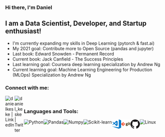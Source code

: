 ### Hi there, I'm Daniel 

## I am a Data Scientist, Developer, and Startup enthusiast!
- I'm currently expanding my skills in Deep Learning (pytorch & fast.ai)
- My 2021 goal: Contribute more to Open Source (pandas and jupyter)
- Last book: Edward Snowden - Permanent Record
- Current book: Jack Canfield - The Success Principles
- Last learning goal: Coursera deep learning specialization by Andrew Ng
- Current learning goal: Machine Learning Engineering for Production (MLOps) Specialization by Andrew Ng

### Connect with me:

[<img align="left" alt="danielkeske | LinkedIn" width="30px" src="https://cdn.jsdelivr.net/npm/simple-icons@v3/icons/linkedin.svg" />][linkedin]
[<img align="left" alt="daniel_keske | Twitter" width="30px" src="https://cdn.jsdelivr.net/npm/simple-icons@v3/icons/twitter.svg" />][twitter]

<br />

### Languages and Tools:

[<img align="left" alt="Python" height="30px" src="https://www.python.org/static/community_logos/python-logo-generic.svg" />][python]
[<img align="left" alt="Pandas" height="30px" src="https://upload.wikimedia.org/wikipedia/commons/thumb/e/ed/Pandas_logo.svg/1920px-Pandas_logo.svg.png" />][pandas]
[<img align="left" alt="Numpy" height="30px" src="https://user-images.githubusercontent.com/50221806/86498201-a8bd8680-bd39-11ea-9d08-66b610a8dc01.png" />][numpy]
[<img align="left" alt="Scikit-learn" height="30px" src="https://upload.wikimedia.org/wikipedia/commons/0/05/Scikit_learn_logo_small.svg" />][scikit]
[<img align="left" alt="Visual Studio Code" height="30px" src="https://raw.githubusercontent.com/github/explore/80688e429a7d4ef2fca1e82350fe8e3517d3494d/topics/visual-studio-code/visual-studio-code.png" />][vscode]
[<img align="left" alt="Git" height="30px" src="https://raw.githubusercontent.com/github/explore/80688e429a7d4ef2fca1e82350fe8e3517d3494d/topics/git/git.png" />][git]
[<img align="left" alt="GitHub" height="30px" src="https://raw.githubusercontent.com/github/explore/78df643247d429f6cc873026c0622819ad797942/topics/github/github.png" />][github]
[<img align="left" alt="Linux" height="30px" src="https://i.pinimg.com/originals/c7/b8/11/c7b8113247fecd83bd9b5ed5bd3f34d5.png" />][linux]

<br />

[python]: https://www.python.org/
[twitter]: https://twitter.com/daniel_keske
[linkedin]: https://linkedin.com/in/danielkeske
[pandas]: https://pandas.pydata.org/
[numpy]: https://numpy.org/
[scikit]: https://scikit-learn.org/
[vscode]: https://code.visualstudio.com/
[git]: https://git-scm.com/
[github]: https://github.com/
[linux]: https://www.linux.org/

